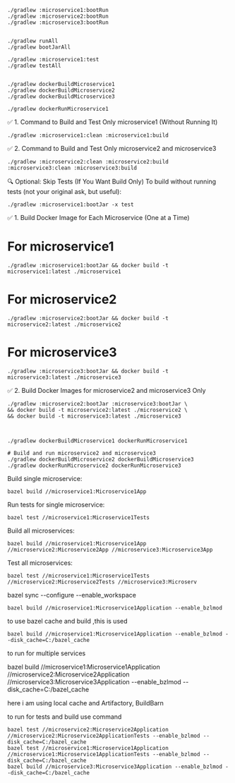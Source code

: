     ./gradlew :microservice1:bootRun
    ./gradlew :microservice2:bootRun
    ./gradlew :microservice3:bootRun

    
    ./gradlew runAll
    ./gradlew bootJarAll

    ./gradlew :microservice1:test
    ./gradlew testAll


    ./gradlew dockerBuildMicroservice1
    ./gradlew dockerBuildMicroservice2
    ./gradlew dockerBuildMicroservice3

    ./gradlew dockerRunMicroservice1


✅ 1. Command to Build and Test Only microservice1 (Without Running It)

    ./gradlew :microservice1:clean :microservice1:build

✅ 2. Command to Build and Test Only microservice2 and microservice3

    ./gradlew :microservice2:clean :microservice2:build :microservice3:clean :microservice3:build


🔍 Optional: Skip Tests (If You Want Build Only)
To build without running tests (not your original ask, but useful):

    ./gradlew :microservice1:bootJar -x test

✅ 1. Build Docker Image for Each Microservice (One at a Time)

# For microservice1
    ./gradlew :microservice1:bootJar && docker build -t microservice1:latest ./microservice1

# For microservice2
    ./gradlew :microservice2:bootJar && docker build -t microservice2:latest ./microservice2

# For microservice3
    ./gradlew :microservice3:bootJar && docker build -t microservice3:latest ./microservice3

✅ 2. Build Docker Images for microservice2 and microservice3 Only

    ./gradlew :microservice2:bootJar :microservice3:bootJar \
    && docker build -t microservice2:latest ./microservice2 \
    && docker build -t microservice3:latest ./microservice3



    ./gradlew dockerBuildMicroservice1 dockerRunMicroservice1
    
    # Build and run microservice2 and microservice3
    ./gradlew dockerBuildMicroservice2 dockerBuildMicroservice3
    ./gradlew dockerRunMicroservice2 dockerRunMicroservice3


Build single microservice:

    bazel build //microservice1:Microservice1App

Run tests for single microservice:

    bazel test //microservice1:Microservice1Tests

Build all microservices:

    bazel build //microservice1:Microservice1App //microservice2:Microservice2App //microservice3:Microservice3App

Test all microservices:

    bazel test //microservice1:Microservice1Tests //microservice2:Microservice2Tests //microservice3:Microserv


bazel sync --configure --enable_workspace


    bazel build //microservice1:Microservice1Application --enable_bzlmod


to use bazel cache and build ,this is used 

    bazel build //microservice1:Microservice1Application --enable_bzlmod --disk_cache=C:/bazel_cache

to run for multiple services 

bazel build //microservice1:Microservice1Application //microservice2:Microservice2Application //microservice3:Microservice3Application --enable_bzlmod --disk_cache=C:/bazel_cache

here i am using local cache and  Artifactory, BuildBarn

to run for tests and build use command

    bazel test //microservice2:Microservice2Application //microservice2:Microservice2ApplicationTests --enable_bzlmod --disk_cache=C:/bazel_cache
    bazel test //microservice1:Microservice1Application //microservice1:Microservice1ApplicationTests --enable_bzlmod --disk_cache=C:/bazel_cache
    bazel build //microservice3:Microservice3Application --enable_bzlmod --disk_cache=C:/bazel_cache

